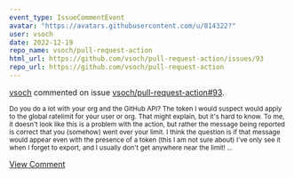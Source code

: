 ```yaml
---
event_type: IssueCommentEvent
avatar: "https://avatars.githubusercontent.com/u/814322?"
user: vsoch
date: 2022-12-19
repo_name: vsoch/pull-request-action
html_url: https://github.com/vsoch/pull-request-action/issues/93
repo_url: https://github.com/vsoch/pull-request-action
---
```


<a href='https://github.com/vsoch' target='_blank'>vsoch</a> commented on issue <a href='https://github.com/vsoch/pull-request-action/issues/93' target='_blank'>vsoch/pull-request-action#93</a>.

<small>Do you do a lot with your org and the GitHub API? The token I would suspect would apply to the global ratelimit for your user or org. That might explain, but it's hard to know. To me, it doesn't look like this is a problem with the action, but rather the message being reported is correct that you (somehow) went over your limit. I think the question is if that message would appear even with the presence of a token (this I am not sure about) I've only see it when I forget to export, and I usually don't get anywhere near the limit! ...</small>

<a href='https://github.com/vsoch/pull-request-action/issues/93' target='_blank'>View Comment</a>